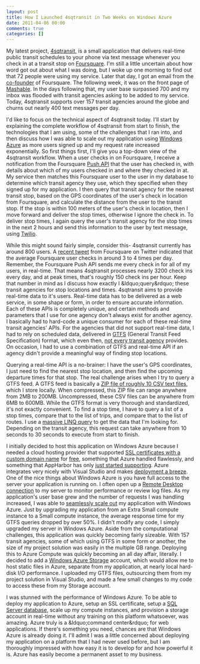 ```yaml
---
layout: post
title: How I Launched 4sqtransit in Two Weeks on Windows Azure
date: 2011-04-06 00:00
comments: true
categories: []
---
```

<p>My latest project, <a href="http://www.4sqtransit.com/" target="_blank">4sqtransit</a>, is a small application that delivers real-time public transit schedules to your phone via text message whenever you check in at a transit stop on <a href="https://foursquare.com/" target="_blank">Foursquare</a>. I'm still a little uncertain about how word got out about what I was doing, but I woke up one morning to find out that 72 people were using my service. Later that day, I got an email from the <a href="https://foursquare.com/naveen" target="_blank">co-founder</a> of Foursquare. The following week, it was on the front page of <a href="http://mashable.com/2011/03/21/4sqtransit/" target="_blank">Mashable</a>. In the days following that, my user base surpassed 700 and my inbox was flooded with transit agencies asking to be added to my service. Today, 4sqtransit supports over 157 transit agencies around the globe and churns out nearly 400 text messages per day.</p>

<p>I'd like to focus on the technical aspect of 4sqtransit today. I'll start by explaining the complete workflow of 4sqtransit from start to finish, the technologies that I am using, some of the challenges that I ran into, and then discuss how I was able to scale out my application using <a href="http://www.microsoft.com/windowsazure/windowsazure/" target="_blank">Windows Azure</a> as more users signed up and my request rate increased exponentially. So first things first, I'll give you a top-down view of the 4sqtransit workflow. When a user checks in on Foursquare, I receive a notification from the Foursquare <a href="https://github.com/foursquare/hackathon/wiki/Foursquare-Push-API" target="_blank">Push API</a> that the user has checked in, with details about which of my users checked in and where they checked in at. My service then matches this Foursquare user to the user in my database to determine which transit agency they use, which they specified when they signed up for my application. I then query that transit agency for the nearest transit stop, based on the GPS coordinates of the user's check in location from Foursquare, and calculate the distance from the user to the transit stop. If the stop is within 100 meters of the user's check in location, then I move forward and deliver the stop times, otherwise I ignore the check in. To deliver stop times, I again query the user's transit agency for the stop times in the next 2 hours and send this information to the user by text message, using <a href="http://www.twilio.com/" target="_blank">Twilio</a>.</p>

<p>While this might sound fairly simple, consider this- 4sqtransit currently has around 800 users. A <a href="http://mashable.com/2010/05/28/foursquare-checkins/" target="_blank">recent tweet</a> from Foursquare on Twitter indicated that the average Foursquare user checks in around 3 to 4 times per day. Remember, the Foursquare Push API sends me every check in for all of my users, in real-time. That means 4sqtransit processes nearly 3200 check ins every day, and at peak times, that's roughly 150 check ins per hour. Keep that number in mind as I discuss how exactly I &amp;ldquo;query&amp;rdquo; these transit agencies for stop locations and times. 4sqtransit aims to provide real-time data to it's users. Real-time data has to be delivered as a web service, in some shape or form, in order to ensure accurate information. Each of these APIs is completely unique, and certain methods and parameters that I use for one agency don't always exist for another agency. I basically had to hard-code a unique consumer for each of these real-time transit agencies' APIs. For the agencies that did not support real-time data, I had to rely on scheduled data, delivered in <a href="http://code.google.com/transit/spec/transit_feed_specification.html" target="_blank">GTFS</a> (General Transit Feed Specification) format, which even then, <a href="http://www.gtfs-data-exchange.com/" target="_blank">not every transit agency</a> provides. On occasion, I had to use a combination of GTFS and real-time API if an agency didn't provide a meaningful way of finding stop locations.</p>

<p>Querying a real-time API is a no-brainer: I have the user's GPS coordinates, I just need to find the nearest stop location, and then find the upcoming departure times for that stop. The real challenge arises when I try to query a GTFS feed. A GTFS feed is basically a <a href="http://code.google.com/transit/spec/transit_feed_specification.html#transitFileRequirements" target="_blank">ZIP file of roughly 10 CSV text files</a>, which I store locally. When compressed, this ZIP file can range anywhere from 2MB to 200MB. Uncompressed, these CSV files can be anywhere from 6MB to 600MB. While the GTFS format is very thorough and standardized, it's not exactly convenient. To find a stop time, I have to query a list of a stop times, compare that to the list of trips, and compare that to the list of routes. I use a <a href="http://stackoverflow.com/questions/5189171/how-can-i-make-this-linq-query-of-an-enumerable-datatable-of-gtfs-data-faster" target="_blank">massive LINQ query</a> to get the data that I'm looking for. Depending on the transit agency, this request can take anywhere from 10 seconds to 30 seconds to execute from start to finish.</p>

<p>I initially decided to host this application on Windows Azure because I needed a cloud hosting provider that supported <a href="http://msdn.microsoft.com/en-us/library/ff795779.aspx" target="_blank">SSL certificates with a custom domain name</a> for <a href="http://www.microsoft.com/windowsazure/free-trial/" target="_blank">free</a>, something that Azure handled flawlessly, and something that AppHarbor has only <a href="http://support.appharbor.com/kb/tips-and-tricks/ssl-and-certificates" target="_blank">just started supporting</a>. Azure integrates very nicely with Visual Studio and makes <a href="http://blogs.infragistics.com/blogs/anton_staykov/archive/2010/08/31/how-to-publish-your-windows-azure-application-right-from-visual-studio-2010.aspx" target="_blank">deployment a breeze</a>. One of the nice things about Windows Azure is you have full access to the server your application is running on. I often open up a <a href="http://blog.maartenballiauw.be/post/2010/11/30/Windows-Azure-Remote-Desktop-Access.aspx" target="_blank">Remote Desktop connection</a> to my server to monitor performance or review log files. As my application's user base grew and the number of requests I was handling increased, I was able to <a href="http://blogs.msdn.com/b/jnak/archive/2010/01/22/windows-azure-instances-storage-limits.aspx" target="_blank">seamlessly scale out</a> my application with Windows Azure. Just by upgrading my application from an Extra Small compute instance to a Small compute instance, the average response time for my GTFS queries dropped by over 50%. I didn't modify any code, I simply upgraded my server in Windows Azure. Aside from the computational challenges, this application was quickly  becoming fairly sizeable. With 157 transit agencies, some of which using  GTFS in some form or another, the size of my project solution was easily in the multiple GB  range. Deploying this to Azure Compute was quickly becoming an all day affair, literally. I decided to add a <a href="http://www.microsoft.com/windowsazure/storage/default.aspx" target="_blank">Windows Azure Storage</a> account, which would allow me to host static files in Azure, separate from my application, at nearly local hard-disk I/O performance. I uploaded my GTFS files, outsourcing them from my project solution in Visual Studio, and made a few small changes to my code to access these from my Storage account.</p>

<p>I was stunned with the performance of Windows Azure. To be able to deploy my application to Azure, setup an SSL certificate, setup a <a href="http://www.microsoft.com/en-us/SQLAzure/database.aspx" target="_blank">SQL Server database</a>, scale up my compute instances, and provision a storage account in real-time without any training on this platform whatsoever, was amazing. Azure truly is a &amp;ldquo;command center&amp;rdquo; for web applications. If there's something you need, chances are that Windows Azure is already doing it. I'll admit I was a little concerned about deploying my application on a platform that I had never used before, but I am thoroughly impressed with how easy it is to develop for and how powerful it is. Azure has easily become a permanent asset to my business.</p>
